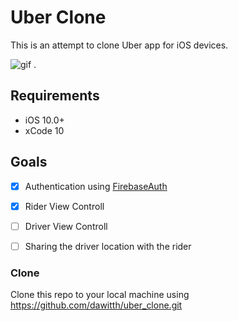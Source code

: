 # Uber Clone

This is an attempt to clone Uber app for iOS devices. 

![gif](http://g.recordit.co/GRVlpx0eqT.gif) . 

## Requirements
* iOS 10.0+
* xCode 10


## Goals

- [x] Authentication using [FirebaseAuth](https://firebase.google.com/docs/auth/)
- [x] Rider View Controll
- [ ] Driver View Controll
- [ ] Sharing the driver location with the rider



### Clone

Clone this repo to your local machine using https://github.com/dawitth/uber_clone.git

